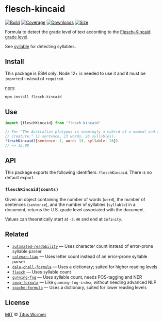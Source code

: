 # flesch-kincaid

[![Build][build-badge]][build]
[![Coverage][coverage-badge]][coverage]
[![Downloads][downloads-badge]][downloads]
[![Size][size-badge]][size]

Formula to detect the grade level of text according to the [Flesch–Kincaid grade
level][formula].

See [syllable][] for detecting syllables.

## Install

This package is ESM only: Node 12+ is needed to use it and it must be `import`ed
instead of `require`d.

[npm][]:

```sh
npm install flesch-kincaid
```

## Use

```js
import {fleschKincaid} from 'flesch-kincaid'

// For “The Australian platypus is seemingly a hybrid of a mammal and reptilian
// creature.” (1 sentence, 13 words, 26 syllables).
fleschKincaid({sentence: 1, word: 13, syllable: 26})
// => 13.08
```

## API

This package exports the following identifiers: `fleschKincaid`.
There is no default export.

### `fleschKincaid(counts)`

Given an object containing the number of words (`word`), the number of sentences
(`sentence`), and the number of syllables  (`syllable`) in a document, returns
the U.S. grade level associated with the document.

Values can theoretically start at `-3.40` and end at `Infinity`.

## Related

*   [`automated-readability`](https://github.com/words/automated-readability)
    — Uses character count instead of error-prone syllable parser
*   [`coleman-liau`](https://github.com/words/coleman-liau)
    — Uses letter count instead of an error-prone syllable parser
*   [`dale-chall-formula`](https://github.com/words/dale-chall-formula)
    — Uses a dictionary; suited for higher reading levels
*   [`flesch`](https://github.com/words/flesch)
    — Uses syllable count
*   [`gunning-fog`](https://github.com/words/gunning-fog)
    — Uses syllable count, needs POS-tagging and NER
*   [`smog-formula`](https://github.com/words/smog-formula)
    — Like `gunning-fog-index`, without needing advanced NLP
*   [`spache-formula`](https://github.com/words/spache-formula)
    — Uses a dictionary, suited for lower reading levels

## License

[MIT][license] © [Titus Wormer][author]

<!-- Definitions -->

[build-badge]: https://github.com/words/flesch-kincaid/workflows/main/badge.svg

[build]: https://github.com/words/flesch-kincaid/actions

[coverage-badge]: https://img.shields.io/codecov/c/github/words/flesch-kincaid.svg

[coverage]: https://codecov.io/github/words/flesch-kincaid

[downloads-badge]: https://img.shields.io/npm/dm/flesch-kincaid.svg

[downloads]: https://www.npmjs.com/package/flesch-kincaid

[size-badge]: https://img.shields.io/bundlephobia/minzip/flesch-kincaid.svg

[size]: https://bundlephobia.com/result?p=flesch-kincaid

[npm]: https://docs.npmjs.com/cli/install

[license]: license

[author]: https://wooorm.com

[formula]: https://en.wikipedia.org/wiki/Flesch–Kincaid_readability_tests#Flesch–Kincaid_grade_level

[syllable]: https://github.com/words/syllable
